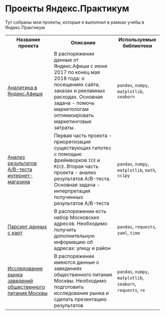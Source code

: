# Проекты Яндекс.Практикум

Тут собраны мои проекты, которые я выполнил в рамках учебы в Яндекс.Практикум

<table>
	<tr>
		<th>Название проекта</th>
		<th>Описание</th>
		<th>Используемые библиотеки</th>
	</tr>
	<tr>
		<td>
			<a href="https://github.com/stas-chuprinskiy/praktikum_projects/tree/master/yandex-afisha" alt="Аналитика в Яндекс.Афише">Аналитика в Яндекс.Афише</a>
		</td>
		<td>
			В распоряжении данные от Яндекс.Афиши с июня 2017 по конец мая 2018 года:
			о посещениях сайта, заказах и рекламных расходах. Основная задача - помочь маркетологам оптимизировать маркетинговые затраты.
		</td>
		<td>
			<code>pandas</code>, <code>numpy</code>, <code>matplotlib</code>, <code>seaborn</code>
		</td>
	</tr>
	<tr>
		<td>
			<a href="https://github.com/stas-chuprinskiy/praktikum_projects/tree/master/ab-analysis" alt="Анализ результатов A/B-теста интернет-магазина">Анализ результатов A/B-теста интернет-магазина</a>
		</td>
		<td>
			Первая часть проекта - приоретизация существующих гипотез с помощью фреймворков <code>ICE</code> и <code>RICE</code>.
			Вторая часть проекта - анализ результатов A/B-теста. Основная задача - интерпретация полученных результатов A/B-теста
		</td>
		<td>
			<code>pandas</code>, <code>numpy</code>, <code>matplotlib</code>, <code>math</code>, <code>scipy</code>
		</td>
	</tr>
	<tr>
		<td>
			<a href="https://github.com/stas-chuprinskiy/praktikum_projects/tree/master/get-address-info-geocoder" alt="Парсинг данных с карт">Парсинг данных с карт</a>
		</td>
		<td>
			В распоряжении есть набор Московских адресов. Необходимо получить дополнительную информацию об адресах: улицу и район
		</td>
		<td>
			<code>pandas</code>, <code>requests</code>, <code>yaml</code>, <code>time</code>
		</td>
	</tr>
	<tr>
		<td>
			<a href="https://github.com/stas-chuprinskiy/praktikum_projects/tree/master/market-analysis" alt="Исследование рынка заведений общественного питания Москвы">Исследование рынка заведений общественного питания Москвы</a>
		</td>
		<td>
			В распоряжении имеются данные о заведениях общественного питания Москвы.
			Необходимо подготовить исследование рынка и сделать презентацию результатов
		</td>
		<td>
			<code>pandas</code>, <code>numpy</code>, <code>matplotlib</code>, <code>seaborn</code>, <code>requests</code>, <code>re</code>
		</td>
	</tr>
</table>